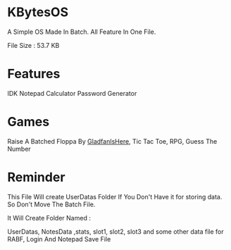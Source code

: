 # KBytesOS
A Simple OS Made In Batch. All Feature In One File.

File Size : 53.7 KB

# Features 

IDK
Notepad
Calculator
Password Generator

# Games

Raise A Batched Floppa By [GladfanIsHere](https://github.com/GladfanIsHere/Raise-a-batched-floppa), Tic Tac Toe, RPG, Guess The Number

# Reminder 

This File Will create UserDatas Folder If You Don't Have it for storing data.
So Don't Move The Batch File.

It Will Create Folder Named :

UserDatas, NotesData ,stats, slot1, slot2, slot3 and some other data file for RABF, Login And Notepad Save File
